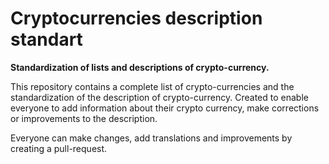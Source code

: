 # Cryptocurrencies description standart

**Standardization of lists and descriptions of crypto-currency.**

This repository contains a complete list of crypto-currencies and the standardization of the description of crypto-currency. Created to enable everyone to add information about their crypto currency, make corrections or improvements to the description.

Everyone can make changes, add translations and improvements by creating a pull-request.
